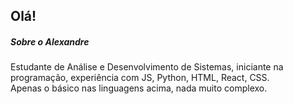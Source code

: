 ## Olá!

##### Sobre o Alexandre
Estudante de Análise e Desenvolvimento de Sistemas, iniciante na programação, experiência com JS, Python, HTML, React, CSS.                                      
Apenas o básico nas linguagens acima, nada muito complexo.

<!--
**LinkNTC/LinkNTC** is a ✨ _special_ ✨ repository because its `README.md` (this file) appears on your GitHub profile.

Here are some ideas to get you started:

- 🔭 I’m currently working on ...
- 🌱 I’m currently learning ...
- 👯 I’m looking to collaborate on ...
- 🤔 I’m looking for help with ...
- 💬 Ask me about ...
- 📫 How to reach me: ...
- 😄 Pronouns: ...
- ⚡ Fun fact: ...
-->
